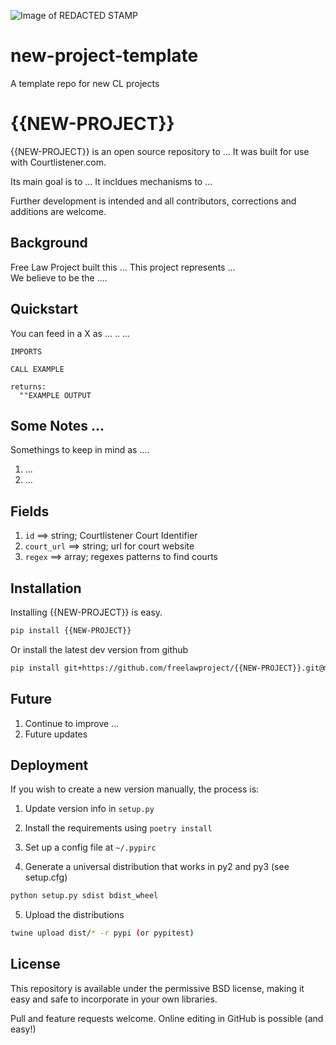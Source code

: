 ![Image of REDACTED STAMP](https://raw.githubusercontent.com/freelawproject/pdf-redaction-detector/master/Screenshot%20from%202020-12-17%2011-06-09.png)

# new-project-template
A template repo for new CL projects

# {{NEW-PROJECT}}

{{NEW-PROJECT}} is an open source repository to ...
It was built for use with Courtlistener.com.

Its main goal is to ...
It incldues mechanisms to ...

Further development is intended and all contributors, corrections and additions are welcome.

## Background

Free Law Project built this ...  This project represents ...  
We believe to be the ....

## Quickstart

You can feed in a X as ... .. ... 

```
IMPORTS

CALL EXAMPLE

returns:
  ""EXAMPLE OUTPUT
```



## Some Notes ...
Somethings to keep in mind as ....

1. ...
2. ...


## Fields

1. `id` ==> string; Courtlistener Court Identifier
2. `court_url` ==> string; url for court website
3. `regex` ==>  array; regexes patterns to find courts


## Installation

Installing {{NEW-PROJECT}} is easy.

```sh
pip install {{NEW-PROJECT}}
```


Or install the latest dev version from github

```sh
pip install git+https://github.com/freelawproject/{{NEW-PROJECT}}.git@master
```

## Future

1) Continue to improve ...
2) Future updates

## Deployment

If you wish to create a new version manually, the process is:

1. Update version info in `setup.py`

2. Install the requirements using `poetry install`

3. Set up a config file at `~/.pypirc`

4. Generate a universal distribution that works in py2 and py3 (see setup.cfg)

```sh
python setup.py sdist bdist_wheel
```

5. Upload the distributions

```sh
twine upload dist/* -r pypi (or pypitest)
```

## License

This repository is available under the permissive BSD license, making it easy and safe to incorporate in your own libraries.

Pull and feature requests welcome. Online editing in GitHub is possible (and easy!)
